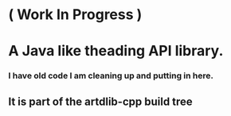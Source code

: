 # ( Work In Progress ) 
# A Java like theading API library.
### I have old code I am cleaning up and putting in here.
## It is part of the artdlib-cpp build tree

